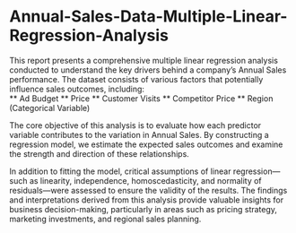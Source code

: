 # Annual-Sales-Data-Multiple-Linear-Regression-Analysis

This report presents a comprehensive multiple linear regression analysis conducted to understand the key drivers behind a company’s Annual Sales performance. 
The dataset consists of various factors that potentially influence sales outcomes, including:  
** Ad Budget 
** Price 
** Customer Visits 
** Competitor Price
** Region (Categorical Variable)  

The core objective of this analysis is to evaluate how each predictor variable contributes to the variation in Annual Sales. By constructing a regression model, we estimate the expected sales outcomes and examine the strength and direction of these relationships.  

In addition to fitting the model, critical assumptions of linear regression—such as linearity, independence, homoscedasticity, and normality of residuals—were assessed to ensure the validity of the results.
The findings and interpretations derived from this analysis provide valuable insights for business decision-making, particularly in areas such as pricing strategy, marketing investments, and regional sales planning.
